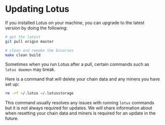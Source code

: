 # Updating Lotus

If you installed Lotus on your machine, you can upgrade to the latest version by doing the following:

```sh
# get the latest
git pull origin master

# clean and remake the binaries
make clean build
```

Sometimes when you run Lotus after a pull, certain commands such as `lotus daemon` may break. 

Here is a command that will delete your chain data and any miners you have set up:

```sh
rm -rf ~/.lotus ~/.lotusstorage
```

This command usually resolves any issues with running `lotus` commands but it is not always required for updates. We will share information about when resetting your chain data and miners is required for an update in the future.